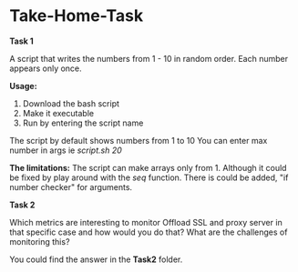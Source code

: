 # Take-Home-Task
**Task 1**

A script that writes the numbers from 1 - 10 in random order.
Each number appears only once.

**Usage:**
1. Download the bash script
2. Make it executable
3. Run by entering the script name 

The script by default shows numbers from 1 to 10
You can enter max number in args ie _script.sh 20_

**The limitations:**
The script can make arrays only from 1. Although it could be fixed by play around with the _seq_ function.
There is could be added, "if number checker" for arguments.

**Task 2**

Which metrics are interesting to monitor Offload SSL and proxy server in that specific case and
how would you do that? What are the challenges of monitoring this?

You could find the answer in the **Task2** folder.
